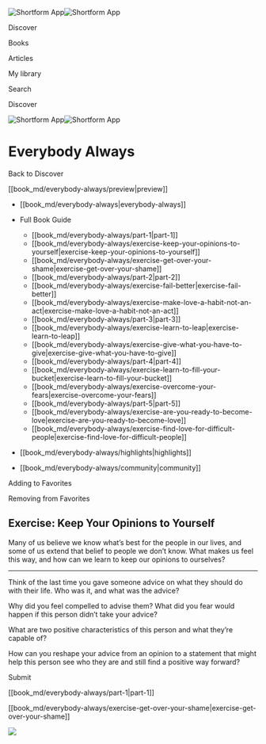 ![Shortform App](/img/logo.36a2399e.svg)![Shortform App](/img/logo-dark.70c1b072.svg)

Discover

Books

Articles

My library

Search

Discover

![Shortform App](/img/logo.36a2399e.svg)![Shortform App](/img/logo-dark.70c1b072.svg)

# Everybody Always

Back to Discover

[[book_md/everybody-always/preview|preview]]

  * [[book_md/everybody-always|everybody-always]]
  * Full Book Guide

    * [[book_md/everybody-always/part-1|part-1]]
    * [[book_md/everybody-always/exercise-keep-your-opinions-to-yourself|exercise-keep-your-opinions-to-yourself]]
    * [[book_md/everybody-always/exercise-get-over-your-shame|exercise-get-over-your-shame]]
    * [[book_md/everybody-always/part-2|part-2]]
    * [[book_md/everybody-always/exercise-fail-better|exercise-fail-better]]
    * [[book_md/everybody-always/exercise-make-love-a-habit-not-an-act|exercise-make-love-a-habit-not-an-act]]
    * [[book_md/everybody-always/part-3|part-3]]
    * [[book_md/everybody-always/exercise-learn-to-leap|exercise-learn-to-leap]]
    * [[book_md/everybody-always/exercise-give-what-you-have-to-give|exercise-give-what-you-have-to-give]]
    * [[book_md/everybody-always/part-4|part-4]]
    * [[book_md/everybody-always/exercise-learn-to-fill-your-bucket|exercise-learn-to-fill-your-bucket]]
    * [[book_md/everybody-always/exercise-overcome-your-fears|exercise-overcome-your-fears]]
    * [[book_md/everybody-always/part-5|part-5]]
    * [[book_md/everybody-always/exercise-are-you-ready-to-become-love|exercise-are-you-ready-to-become-love]]
    * [[book_md/everybody-always/exercise-find-love-for-difficult-people|exercise-find-love-for-difficult-people]]
  * [[book_md/everybody-always/highlights|highlights]]
  * [[book_md/everybody-always/community|community]]



Adding to Favorites 

Removing from Favorites 

## Exercise: Keep Your Opinions to Yourself

Many of us believe we know what’s best for the people in our lives, and some of us extend that belief to people we don’t know. What makes us feel this way, and how can we learn to keep our opinions to ourselves?

* * *

Think of the last time you gave someone advice on what they should do with their life. Who was it, and what was the advice?

Why did you feel compelled to advise them? What did you fear would happen if this person didn’t take your advice?

What are two positive characteristics of this person and what they’re capable of?

How can you reshape your advice from an opinion to a statement that might help this person see who they are and still find a positive way forward?

Submit 

[[book_md/everybody-always/part-1|part-1]]

[[book_md/everybody-always/exercise-get-over-your-shame|exercise-get-over-your-shame]]

![](https://bat.bing.com/action/0?ti=56018282&Ver=2&mid=9aa0b6f1-4a02-446d-9d7e-6fe4060e16b3&sid=49fff5b0636c11eeb9c611038afc8668&vid=4a005010636c11ee80c703d4c4a7acd5&vids=0&msclkid=N&pi=0&lg=en-US&sw=800&sh=600&sc=24&nwd=1&tl=Shortform%20%7C%20Everybody%20Always&p=https%3A%2F%2Fwww.shortform.com%2Fapp%2Fbook%2Feverybody-always%2Fexercise-keep-your-opinions-to-yourself&r=&lt=516&evt=pageLoad&sv=1&rn=639884)
